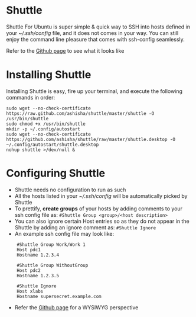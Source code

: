 Shuttle
==================

Shuttle For Ubuntu is super simple & quick way to SSH into hosts defined in your *~/.ssh/config* file, and it does not comes in your way. You can still enjoy the command line pleasure that comes with ssh-config seamlessly.

Refer to the [Github page](http://ashisha.github.io/shuttle) to see what it looks like


Installing Shuttle
==================
Installing Shuttle is easy, fire up your terminal, and execute the following commands in order:

```Shell
sudo wget --no-check-certificate https://raw.github.com/ashisha/shuttle/master/shuttle -O /usr/bin/shuttle
sudo chmod +x /usr/bin/shuttle
mkdir -p ~/.config/autostart
sudo wget --no-check-certificate https://github.com/ashisha/shuttle/raw/master/shuttle.desktop -O ~/.config/autostart/shuttle.desktop
nohup shuttle >/dev/null &
```


Configuring Shuttle
===================
* Shuttle needs no configuration to run as such
* All the hosts listed in your *~/.ssh/config* will be automatically picked by Shuttle
* To prettify, **create groups** of your hosts by adding comments to your ssh config file as:
      ```#Shuttle Group <group>/<host description>```
* You can also ignore certain Host entries so as they do not appear in the Shuttle by adding an ignore comment as:
      ```#Shuttle Ignore```
* An example ssh config file may look like:

```Shell
    #Shuttle Group Work/Work 1
    Host pdc1
    Hostname 1.2.3.4
    
    #Shuttle Group WithoutGroup
    Host pdc2
    Hostname 1.2.3.5
    
    #Shuttle Ignore
    Host xlabs
    Hostname supersecret.example.com
```
* Refer the [Github page](http://ashisha.github.io/shuttle) for a WYSIWYG perspective
